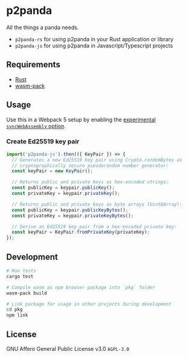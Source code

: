 # p2panda

All the things a panda needs.

* `p2panda-rs` for using p2panda in your Rust application or library
* `p2panda-js` for using p2panda in Javascript/Typescript projects

## Requirements

* [Rust](https://www.rust-lang.org/learn/get-started)
* [wasm-pack](https://rustwasm.github.io/wasm-pack/installer/)

## Usage

Use this in a Webpack 5 setup by enabling the [experimental `syncWebAssembly`
option](https://webpack.js.org/configuration/experiments/).

### Create Ed25519 key pair

```js
import('p2panda-js').then(({ KeyPair }) => {
  // Generates a new Ed25519 key pair using Crypto.randomBytes as
  // cryptographically secure pseudorandom number generator:
  const keyPair = new KeyPair();

  // Returns public and private keys as hex-encoded strings:
  const publicKey = keypair.publicKey();
  const privateKey = keypair.privateKey();

  // Returns public and private keys as byte arrays (Uint8Array):
  const publicKey = keypair.publicKeyBytes();
  const privateKey = keypair.privateKeyBytes();

  // Derive an Ed25519 key pair from a hex-encoded private key:
  const keyPair = KeyPair.fromPrivateKey(privateKey);
});
```

## Development

```bash
# Run tests
cargo test

# Compile wasm as npm browser package into `pkg` folder
wasm-pack build

# Link package for usage in other projects during development
cd pkg
npm link
```

## License

GNU Affero General Public License v3.0 `AGPL-3.0`
